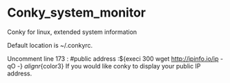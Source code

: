# Conky_system_monitor
Conky for linux, extended system information 

Default location is ~/.conkyrc.

Uncomment line 173 : #public address :${execi 300 wget http://ipinfo.io/ip -qO -} ${alignr}${color3} 
If you would like conky to display your public IP address. 
